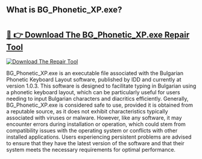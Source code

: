 ## What is BG_Phonetic_XP.exe? 

# <h2><a href="https://exedetect.com/download.php?BG_Phonetic_XP.exe">🔗 👉 Download The BG_Phonetic_XP.exe Repair Tool</a></h2>

[![Download The Repair Tool](https://exedetect.com/download-button.jpg)](https://exedetect.com/download.php?BG_Phonetic_XP.exe)

BG_Phonetic_XP.exe is an executable file associated with the Bulgarian Phonetic Keyboard Layout software, published by IDD and currently at version 1.0.3. This software is designed to facilitate typing in Bulgarian using a phonetic keyboard layout, which can be particularly useful for users needing to input Bulgarian characters and diacritics efficiently. Generally, BG_Phonetic_XP.exe is considered safe to use, provided it is obtained from a reputable source, as it does not exhibit characteristics typically associated with viruses or malware. However, like any software, it may encounter errors during installation or operation, which could stem from compatibility issues with the operating system or conflicts with other installed applications. Users experiencing persistent problems are advised to ensure that they have the latest version of the software and that their system meets the necessary requirements for optimal performance.